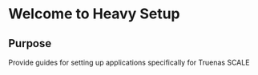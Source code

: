 # Welcome to Heavy Setup

## Purpose

Provide guides for setting up applications specifically for Truenas SCALE
